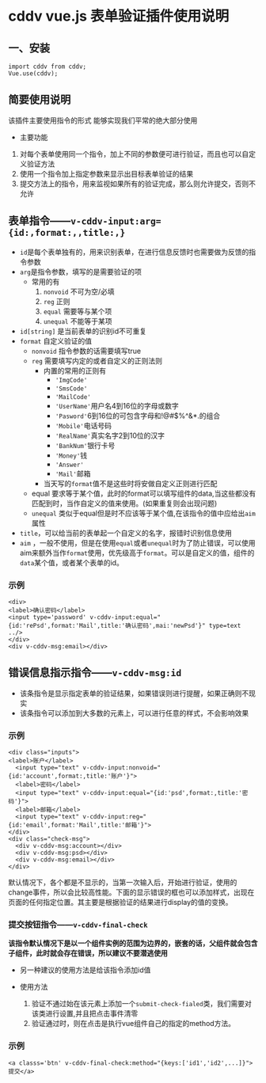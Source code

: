 # cddv vue.js 表单验证插件使用说明

## 一、安装
```
import cddv from cddv;
Vue.use(cddv);
```

## 简要使用说明

该插件主要使用指令的形式
能够实现我们平常的绝大部分使用

* 主要功能

1. 对每个表单使用同一个指令，加上不同的参数便可进行验证，而且也可以自定义验证方法
2. 使用一个指令加上指定参数来显示出目标表单验证的结果
3. 提交方法上的指令，用来监视如果所有的验证完成，那么则允许提交，否则不允许

## 表单指令——`v-cddv-input:arg={id:,format:,,title:,}`
* `id`是每个表单独有的，用来识别表单，在进行信息反馈时也需要做为反馈的指令参数
* `arg`是指令参数，填写的是需要验证的项
    - 常用的有
        1. `nonvoid` 不可为空/必填
        2. `reg` 正则
        3. `equal` 需要等与某个项
        4. `unequal` 不能等于某项
* `id[string]` 是当前表单的识别id不可重复
* `format` 自定义验证的值
    - `nonvoid` 指令参数的话需要填写true
    - `reg` 需要填写内定的或者自定义的正则法则
        - 内置的常用的正则有
            + `'ImgCode'`
            + `'SmsCode'`
            + `'MailCode'`
            + `'UserName'`用户名4到16位的字母或数字
            + `'Pasword'`6到16位的可包含字母和!@#$%^&*.的组合
            + `'Mobile'`电话号码
            + `'RealName'`真实名字2到10位的汉字
            + `'BankNum'`银行卡号
            + `'Money'`钱
            + `'Answer'`
            + `'Mail'`邮箱
        - 当天写的`format`值不是这些时将安做自定义正则进行匹配
    - equal 要求等于某个值，此时的format可以填写组件的data,当这些都没有匹配到时，当作自定义的值来使用。(如果重复则会出现问题)
    - `unequal` 类似于equal但是时不应该等于某个值,在该指令的值中应给出`aim`属性
* `title`，可以给当前的表单起一个自定义的名字，报错时识别信息使用
* `aim` ，一般不使用，但是在使用`equal`或者`unequal`时为了防止错误，可以使用aim来额外当作`format`使用，优先级高于`format`。可以是自定义的值，组件的`data`某个值，或者某个表单的id。


### 示例
```
<div>
<label>确认密码</label>
<input type='password' v-cddv-input:equal="{id:'rePsd',format:'Mail',title:'确认密码',mai:'newPsd'}" type=text ../>
</div>
<div v-cddv-msg:email></div>

```
## 错误信息指示指令——`v-cddv-msg:id`
* 该条指令是显示指定表单的验证结果，如果错误则进行提醒，如果正确则不现实
* 该条指令可以添加到大多数的元素上，可以进行任意的样式，不会影响效果

### 示例
```
<div class="inputs">
<label>账户</label>
  <input type="text" v-cddv-input:nonvoid="{id:'account',format:,title:'账户'}">
  <label>密码</label>
  <input type="text" v-cddv-input:equal="{id:'psd',format:,title:'密码'}">
  <label>邮箱</label>
  <input type="text" v-cddv-input:reg="{id:'email',format:'Mail',title:'邮箱'}">
</div>
<div class="check-msg">
  <div v-cddv-msg:account></div>
  <div v-cddv-msg:psd></div>
  <div v-cddv-msg:email></div>
</div>
```
默认情况下，各个都是不显示的，当第一次输入后，开始进行验证，使用的change事件，所以会比较高性能。下面的显示错误的框也可以添加样式，出现在页面的任何指定位置。其主要是根据验证的结果进行display的值的变换。

### 提交按钮指令——`v-cddv-final-check`

**该指令默认情况下是以一个组件实例的范围为边界的，嵌套的话，父组件就会包含子组件，此时就会存在错误，所以建议不要潜逃使用**

* 另一种建议的使用方法是给该指令添加id值

* 使用方法
    1. 验证不通过始在该元素上添加一个`submit-check-fialed`类，我们需要对该类进行设置,并且把点击事件清零
    2. 验证通过时，则在点击是执行vue组件自己的指定的method方法。
    

### 示例
```
<a classs='btn' v-cddv-final-check:method="{keys:['id1','id2',...]}">提交</a>
```
